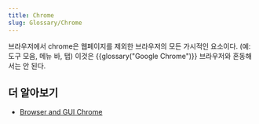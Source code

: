 ```yaml
---
title: Chrome
slug: Glossary/Chrome
---
```


브라우저에서 chrome은 웹페이지를 제외한 브라우저의 모든 가시적인 요소이다. (예: 도구 모음, 메뉴 바, 탭) 이것은 {{glossary("Google Chrome")}} 브라우저와 혼동해서는 안 된다.

## 더 알아보기

- [Browser and GUI Chrome](http://www.nngroup.com/articles/browser-and-gui-chrome/)
